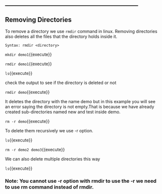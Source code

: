 ## ____________________________________________

## Removing Directories

To remove a directory we use `rmdir` command in linux. Removing directories also deletes all the files that the directory holds inside it.

`Syntax: rmdir <directory>`

`mkdir demo1`{{execute}}


`rmdir demo1`{{execute}}

`ls`{{execute}} 

check the output to see if the directory is deleted or not

`rmdir demo`{{execute}} 

It deletes the directory with the name demo but in this example you will see an error saying the directory is not empty.That is because we have already created  sub-directories named new and test inside demo.

`rm -r demo`{{execute}} 

To delete them recursively we use -r option.

`ls`{{execute}}

`rm -r demo2 demo3`{{execute}} 

We can also delete multiple directories this way

`ls`{{execute}}

### Note: You cannot use -r option with rmdir to use the -r we need to use rm command instead of rmdir.